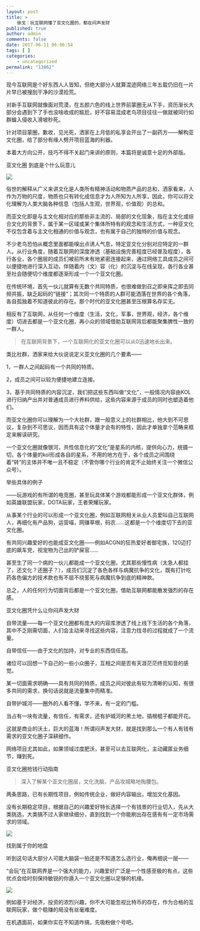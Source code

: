 ```yaml
---
layout: post
title: >
    徐戈：玩互联网懂了亚文化圈的，都在闷声发财
published: true
author: admin
comments: false
date: 2017-06-11 06:06:54
tags: [ ]
categories:
    - uncategorized
permalink: "13062"
---
```

现今互联网是个好东西人人皆知，但绝大部分人就算混迹网络三年五载仍旧在一片片早已被搜刮干净的沙漠拾荒。

对新手互联网就像面对荒漠，在五颜六色的线上世界前蒙圈无从下手，资历渐长大部分会遇到下了手也没啥收成的尴尬，好不容易混成老鸟项目往往一做就被同行如群蝗入侵收入滑坡秒死。

针对项目蒙圈，歉收，见光死，洒家在上月低的私享会开出了一副药方——解构亚文化圈，给了部分有缘人劈开项目蓝海的利器。

本着大方向公开，技巧不得不关起门来讲的原则，本篇将是诚意十足的外部版。

亚文化圈 到底是个什么玩意儿

![][1]

俗世的解释从广义来讲文化是人类所有精神活动和物质产品的总和，洒家看来，人作为万物的尺度，物质也只有转化成信息才为人所知为人所享，因此，你可以将文化理解为人类大脑各种信息（包括人生观，世界观，价值观）的总和。

而亚文化即是与主文化相对应的那些非主流的、局部的文化现象，指在主文化或综合文化的背景下，属于某一区域或某个集体所特有的观念和生活方式，一种亚文化不仅包含着与主文化相通的价值与观念，也有属于自己的独特的价值与观念。

不少老鸟恐怕从概念里面都能嗅出点诱人气息，特定亚文化分别对应特定的一群人。从行业角度，随着互联网的深度渗透（基础设施完善程度已经普及程度），各行各业，各个圈层的成员们被前所未有地紧密连接起来，通过网络工具成员之间可以便捷地进行深入互动，伴随着内（文）容（化）的沉淀与在线呈现，各行各业甚至社会随便切个维度都逐渐形成一个一个亚文化圈。

在传统环境，首先一伙儿就算有无数个共同特质，也很难做到召之即来挥之即去同频共振，缺乏起码的“链接”；其次同一个特质的人群可能洒落在世界的各个角落，各自孤独着不知道彼此的存在。那个时代的亚文化圈甚至压根算名存实无。

相反有了互联网，从任何一个维度（生活，文化，军事，世界观，经济，各个维度）切进去都是一个亚文化圈，再小众的领域借助互联网背后都能聚集脾性一致的一群人。

> 在互联网背景下，一个互联网化的亚文化圈可以从0迅速地长出来。

类比社群，洒家来给大伙说说定义亚文化圈的几个要素——

1，一群人之间起码有一个共同的特质。

2，成员之间可以较为便捷地建立连接。

3，基于共同特质的内容沉淀，我们把这些东西叫做“文化”，一般情况内容由KOL进行归纳产出并对普通成员进行养料供给，这些内容来源于成员的同时也塑造着他们。

而亚文化圈你可以理解为一个大社群，跟一般意义上的社群相比，他大到不可思议，复杂到不可思议，因而具有这个体量才会有的特性，因此才单独拿个范畴来框定来解读研究。

一个亚文化圈就像银河，共性信息化的“文化”是星系的内核，提供向心力，统摄一切，各个体量的kol形成各自的星系，不用的地方在于，各个成员之间围绕着“转”的主体并不唯一且不稳定（不管你哪个行业的肯定不止始终关注一个微信公众号）。

举些具体的例子

——玩游戏的有所谓的电竞圈，甚至玩具体某个游戏都能形成一个亚文化群体，例如英雄联盟玩家，DOTA玩家，王者荣耀玩家。

从事某个行业的可以形成一个亚文化圈，例如互联网相关从业人员爱叫自己互联网人，再细化有产品狗，运营喵，网赚草根，码农……这都是一个个维度切下去的亚文化圈。

有共同兴趣爱好的也能成亚文化圈——例如ACGN的狂热爱好者御宅族，120迈打底的飙车党，视宠物为己出的铲屎官……



甚至生了同一个病的一伙儿都能成一个亚文化圈，尤其那些慢性病（太急人都挂了，还文化？还圈子？），成员们沉淀了各色各样与病魔抗争的文化，既有打针吃药各色偏方的技术款也有不屈不挠誓死与病魔抗争到底的精神款。

总之，人的任何行为切面背后都是一个亚文化圈，借助互联网都能散发强烈的存在感。

亚文化圈凭什么让你闷声发大财

自带流量——每一个亚文化圈都有庞大的内容库渗透了线上线下生活的各个角落，其中不乏刚需切面，人们会主动来寻找这些内容，注意力找寻的过程就成了一个流量。

自带信任——由于文化的加持，对专业的东西信任高。

诸位可以回想一下自己的一些小众圈子，互相之间是否有天涯茫茫终觅知音的感觉。

某一切面需求明确——具有共同的特质，成员之间对彼此有较为清晰的认知，有很多共同的需求，换句话说就是流量集中而精准。

自带护城河——圈外的人看不懂，学不来，有一定的门槛。

当占有一块有流量，有信任，有需求，还有护城河的黑土地，插根棍子都能开花。

这就是商业的沃土，巨大的蓝海！所谓闷声发大财，就是找到那么一个有人有钱有需求的亚文化圈子深耕细作。

网络项目尤其如此，如果领域过度肥沃，甚至可以去互联网化，主动藏匿业务细节，赚到死。

亚文化圈抢钱行动指南

> 深入了解某个亚文化圈层，文化洗脑，产品攻城略地掏腰包。

两条思路，已有长期性项目，例如传统企业，做好内容输出，增加文化基因。

没有长期稳定项目，根据自己的兴趣爱好特长选择一个有钱景的行业切入，先从大类挑选，大类搞不过人家继续细分，直到找到一个你能刷出存在感有有一定市场需求的领域。

![][2]

找到属于你的地盘

听到这句话大部分人可能大脑袋一拍还是不知道怎么选行业，俺再细说一层——

“会玩”在互联网界是一个强大的能力，兴趣爱好广泛是一个性感至极的有点，这些优点会给时刻保持敏锐的你遁入一个亚文化圈以足够的机缘。

![][3]

例如基于对经济，投资的浓烈兴趣，你不大可能忽视比特币的存在，作为合格的互联网玩家，做个稳赚的局没有丝毫难度。

在机遇面前，如果你实在不知道咋搞，先吸粉做个号吧。

 [1]: http://yongz.com/yz/wp-content/uploads/2017/06/4a386ce04657b4332875ae71a0eba274.jpg
 [2]: http://yongz.com/yz/wp-content/uploads/2017/06/33b59cbb780c901f2d49f3d0ccc3d791.jpg
 [3]: http://yongz.com/yz/wp-content/uploads/2017/06/6bfd478f75f8d7701b7da6b5249a1eab.jpg